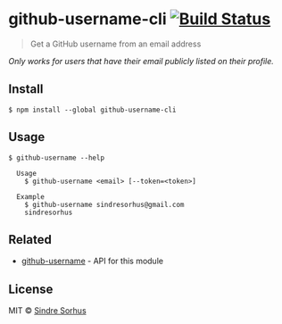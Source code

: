 # github-username-cli [![Build Status](https://travis-ci.org/sindresorhus/github-username-cli.svg?branch=master)](https://travis-ci.org/sindresorhus/github-username-cli)

> Get a GitHub username from an email address

*Only works for users that have their email publicly listed on their profile.*


## Install

```
$ npm install --global github-username-cli
```


## Usage

```
$ github-username --help

  Usage
    $ github-username <email> [--token=<token>]

  Example
    $ github-username sindresorhus@gmail.com
    sindresorhus
```


## Related

- [github-username](https://github.com/sindresorhus/github-username) - API for this module


## License

MIT © [Sindre Sorhus](https://sindresorhus.com)

